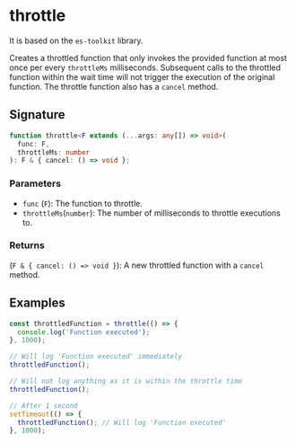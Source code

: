 # throttle

It is based on the `es-toolkit` library.

Creates a throttled function that only invokes the provided function at most once
per every `throttleMs` milliseconds. Subsequent calls to the throttled function
within the wait time will not trigger the execution of the original function.
The throttle function also has a `cancel` method.

## Signature

```typescript
function throttle<F extends (...args: any[]) => void>(
  func: F,
  throttleMs: number
): F & { cancel: () => void };
```

### Parameters

- `func` (`F`): The function to throttle.
- `throttleMs`(`number`): The number of milliseconds to throttle executions to.

### Returns

(`F & { cancel: () => void }`): A new throttled function with a `cancel` method.

## Examples

```typescript
const throttledFunction = throttle(() => {
  console.log('Function executed');
}, 1000);

// Will log 'Function executed' immediately
throttledFunction();

// Will not log anything as it is within the throttle time
throttledFunction();

// After 1 second
setTimeout(() => {
  throttledFunction(); // Will log 'Function executed'
}, 1000);
```
